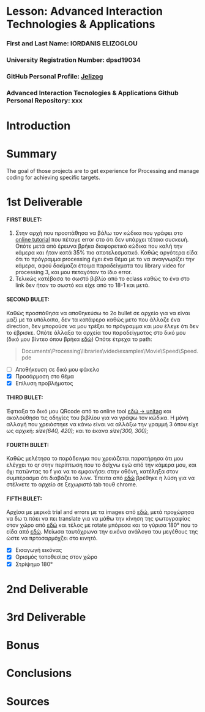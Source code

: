 # Lesson: Advanced Interaction Technologies & Applications

### First and Last Name: IORDANIS ELIZOGLOU
### University Registration Number: dpsd19034
### GitHub Personal Profile: [Jelizog](https://github.com/Jelizog)
### Advanced Interaction Tecnologies & Applications Github Personal Repository: xxx

# Introduction

# Summary
The goal of those projects are to get experience for Processing and manage coding for achieving specific targets.

# 1st Deliverable
#### FIRST BULET: 
1. Στην αρχή που προσπάθησα να βάλω τον κώδικα που γράφει στο [online tutorial](https://processing.org/tutorials/video#live-video) που πέταγε error στο ότι δεν υπάρχει τέτοια συσκευή. 
   Οπότε μετά από έρευνα βρήκα διαφορετικό κώδικα που καλή την κάμερα και ήταν κατά 35% πιο αποτελεσματικό. Καθώς αργότερα είδα ότι το πρόγραμμα processing έχει ένα θέμα με το να αναγνωρίζει την κάμερα, αφού δοκίμαζα έτοιμα παραδείγματα του library video for processing 3, και μου πεταγόταν το ίδιο error.
2. Τελικώς κατέβασα το σωστό βιβλίο από το eclass καθώς το ένα στο link δεν ήταν το σωστό και είχε από το 18-1 και μετά.
#### SECOND BULET:
  Καθώς προσπάθησα να αποθηκεύσω το 2ο bullet σε αρχείο για να είναι μαζί με τα υπόλοιπα, δεν τα κατάφερα καθώς μετο που άλλαζε ένα direction, δεν μπορούσε να μου τρέξει το πρόγραμμα και μου έλεγε ότι δεν το έβρισκε. Οπότε άλλαξα τα αρχεία του παραδείγματος στο δικό μου (δικό μου βίντεο όπου βρήκα [εδώ](https://www.youtube.com/watch?v=ht4-aoXxlwI&t=3s))
  Οπότε έτρεχα το path: 
  > Documents\Processing\libraries\video\examples\Movie\Speed\Speed.pde
  - [ ] Αποθήκευση σε δικό μου φάκελο
  - [x] Προσάρμοση στο θέμα
  - [x] Επίλυση προβλήματος
#### THIRD BULET:
   Έφτιαξα το δικό μου QRcode από το online tool [εδώ -> unitag](https://www.unitag.io/?fbclid=IwAR1m_Y4Vl7eWTtkxVIFKHkA01GYOFbzy4_3b-YP4LRsdlqiNQ9rHxv-4hGk) και ακολούθησα τις οδηγίες του βιβλίου για να γράψω τον κώδικα. Η μόνη αλλαγή που χρειάστηκε να κάνω είναι να αλλάξω την γραμμή 3 όπου είχε ως αρχική: _size(640, 420);_ και το έκανα _size(300, 300);_
#### FOURTH BULET:
Καθώς μελέτησα το παράδειγμα που χρειάζεται παρατήρησα ότι μου ελέγχει το qr στην περίπτωση που το δείχνω εγώ από την κάμερα μου, και όχι πατώντας το f για να το εμφανήσει στην οθόνη, κατέληξα στον συμπέρασμα ότι διαβάζει το λινκ. Έπειτα από [εδώ](https://processing.org/examples/embeddedlinks.html) βρέθηκε η λύση για να στέλνετε το αρχείο σε ξεχωριστό tab τουθ chrome.

#### FIFTH BULET:
Αρχίσα με μερικά trial and errors με τα images από [εδώ](https://processing.org/reference/image_.html), μετά προχώρησα να δω τι πάει να πει translate για να μάθω την κίνηση της φωτογραφίας στον χώρο από [εδώ](https://processing.org/reference/translate_.html) και τέλος με rotate μπόρεσα και το γύρισα 180° που το είδα από [εδώ](https://processing.org/reference/rotateZ_.html). Μείωσα ταυτόχρωνα την εικόνα ανάλογα του μεγέθους της ώστε να πρτοσαρμόχζει στο κινητό.
- [x] Εισαγωγή εικόνας
- [x] Ορισμός τοποθεσίας στον χώρο
- [x] Στρίψημο 180°

# 2nd Deliverable


# 3rd Deliverable 


# Bonus 


# Conclusions


# Sources
